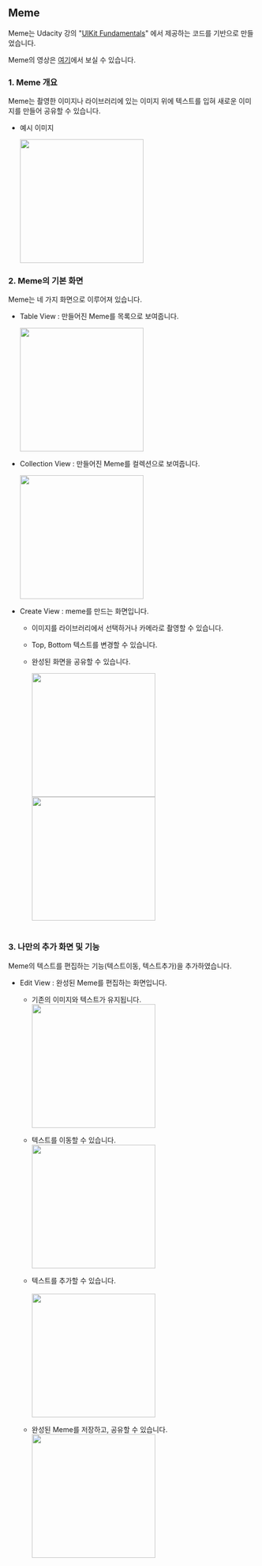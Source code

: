 ## Meme

Meme는 Udacity 강의 "[UIKit Fundamentals](https://classroom.udacity.com/courses/ud788/lessons/3499758725/concepts/36175187290923#)" 에서 제공하는 코드를 기반으로 만들었습니다.


Meme의 영상은 [여기]()에서 보실 수 있습니다.
<br />

### 1. Meme 개요
Meme는 촬영한 이미지나 라이브러리에 있는 이미지 위에 텍스트를 입혀 새로운 이미지를 만들어 공유할 수 있습니다.

* 예시 이미지
    
    <img src="/img/meme.png" width="250"></img>
    <br />

### 2. Meme의 기본 화면
Meme는  네 가지 화면으로 이루어져 있습니다.
* Table View : 만들어진 Meme를 목록으로 보여줍니다.

    <img src="/img/meme_table.png" width="250"></img>
    <br />

* Collection View : 만들어진 Meme를 컬렉션으로 보여줍니다.

    <img src="/img/meme_collection.png" width="250"></img>
    <br /> 

* Create View : meme를 만드는 화면입니다.
  - 이미지를 라이브러리에서 선택하거나 카메라로 촬영할 수 있습니다.
  - Top, Bottom 텍스트를 변경할 수 있습니다.
  - 완성된 화면을 공유할 수 있습니다.

    <img src="/img/meme_create.png" width="250"></img>
    <img src="/img/meme_create_share.png" width="250"></img>
    <br /><br />


### 3. 나만의 추가 화면 및 기능
Meme의 텍스트를 편집하는 기능(텍스트이동, 텍스트추가)을 추가하였습니다.

* Edit View : 완성된 Meme를 편집하는 화면입니다.
  - 기존의 이미지와 텍스트가 유지됩니다. <br />
    <img src="/img/edit.png" width="250"></img>
    <br />

  - 텍스트를 이동할 수 있습니다. <br />
    <img src="/img/text_move.png" width="250"></img>
    <br />

  - 텍스트를 추가할 수 있습니다. <br />  
    <img src="/img/text_add.png" width="250"></img>
    <br />

  - 완성된 Meme를 저장하고, 공유할 수 있습니다. <br />
    <img src="/img/share.png" width="250"></img>
    <br />
